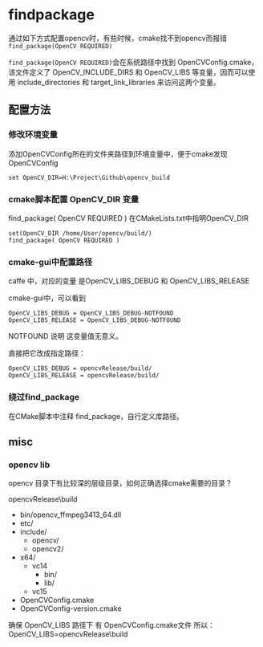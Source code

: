 # findpackage

通过如下方式配置opencv时，有些时候，cmake找不到opencv而报错 `find_package(OpenCV REQUIRED)`


`find_package(OpenCV REQUIRED)`会在系统路径中找到 OpenCVConfig.cmake，该文件定义了 OpenCV_INCLUDE_DIRS 和 OpenCV_LIBS 等变量，因而可以使用 include_directories 和 target_link_libraries 来访问这两个变量。
## 配置方法
### 修改环境变量
添加OpenCVConfig所在的文件夹路径到环境变量中，便于cmake发现OpenCVConfig
```
set OpenCV_DIR=H:\Project\Github\opencv_build
```
### cmake脚本配置 OpenCV_DIR 变量
find_package( OpenCV REQUIRED )
在CMakeLists.txt中指明OpenCV_DIR

```
set(OpenCV_DIR /home/User/opencv/build/)
find_package( OpenCV REQUIRED )
```

### cmake-gui中配置路径
caffe 中，对应的变量 是OpenCV_LIBS_DEBUG 和 OpenCV_LIBS_RELEASE

cmake-gui中，可以看到
```
OpenCV_LIBS_DEBUG = OpenCV_LIBS_DEBUG-NOTFOUND
OpenCV_LIBS_RELEASE = OpenCV_LIBS_DEBUG-NOTFOUND
```
NOTFOUND 说明 这变量值无意义。

直接把它改成指定路径：
```
OpenCV_LIBS_DEBUG = opencvRelease/build/
OpenCV_LIBS_RELEASE = opencvRelease/build/
```

### 绕过find_package
在CMake脚本中注释 find_package，自行定义库路径。

## misc

### opencv lib

opencv 目录下有比较深的层级目录，如何正确选择cmake需要的目录？

opencvRelease\build
- bin/opencv_ffmpeg3413_64.dll
- etc/
- include/
    - opencv/
    - opencv2/
- x64/
    - vc14
        - bin/
        - lib/
    - vc15
- OpenCVConfig.cmake
- OpenCVConfig-version.cmake


确保 OpenCV_LIBS 路径下 有 OpenCVConfig.cmake文件
所以：OpenCV_LIBS=opencvRelease\build